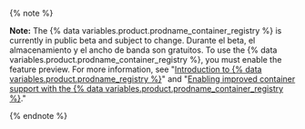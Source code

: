 {% note %}

**Note:** The {% data variables.product.prodname_container_registry %} is currently in public beta and subject to change. Durante el beta, el almacenamiento y el ancho de banda son gratuitos. To use the {% data variables.product.prodname_container_registry %}, you must enable the feature preview. For more information, see "[Introduction to {% data variables.product.prodname_registry %}](/packages/learn-github-packages/introduction-to-github-packages)" and "[Enabling improved container support with the {% data variables.product.prodname_container_registry %}](/packages/working-with-a-github-packages-registry/enabling-improved-container-support-with-the-container-registry)."

{% endnote %}

